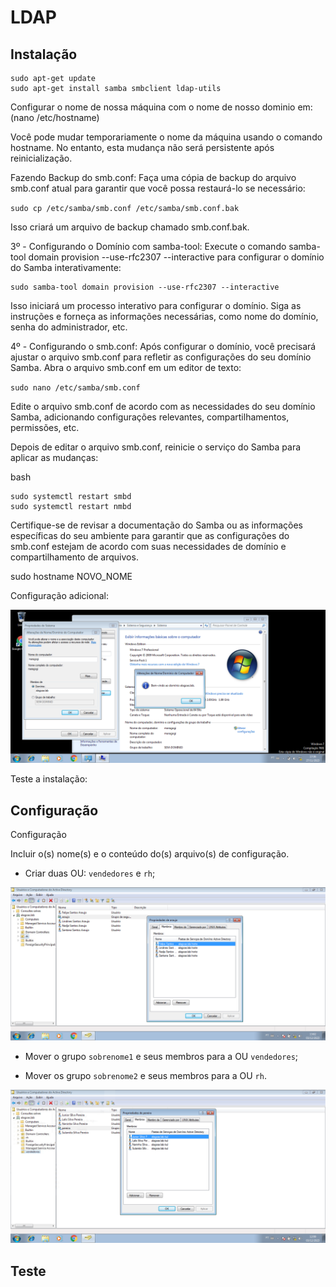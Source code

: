 # LDAP

## Instalação
```
sudo apt-get update
sudo apt-get install samba smbclient ldap-utils

```
Configurar o nome de nossa máquina com o nome de nosso dominio em: (nano /etc/hostname)

Você pode mudar temporariamente o nome da máquina usando o comando hostname. No entanto, esta mudança não será persistente após reinicialização.

Fazendo Backup do smb.conf:
Faça uma cópia de backup do arquivo smb.conf atual para garantir que você possa restaurá-lo se necessário:


`sudo cp /etc/samba/smb.conf /etc/samba/smb.conf.bak`

Isso criará um arquivo de backup chamado smb.conf.bak.

3º - Configurando o Domínio com samba-tool:
Execute o comando samba-tool domain provision --use-rfc2307 --interactive para configurar o domínio do Samba interativamente:

```
sudo samba-tool domain provision --use-rfc2307 --interactive

```
Isso iniciará um processo interativo para configurar o domínio. Siga as instruções e forneça as informações necessárias, como nome do domínio, senha do administrador, etc.

4º - Configurando o smb.conf:
Após configurar o domínio, você precisará ajustar o arquivo smb.conf para refletir as configurações do seu domínio Samba. Abra o arquivo smb.conf em um editor de texto:


`sudo nano /etc/samba/smb.conf`

Edite o arquivo smb.conf de acordo com as necessidades do seu domínio Samba, adicionando configurações relevantes, compartilhamentos, permissões, etc.

Depois de editar o arquivo smb.conf, reinicie o serviço do Samba para aplicar as mudanças:

bash
```
sudo systemctl restart smbd
sudo systemctl restart nmbd

```

Certifique-se de revisar a documentação do Samba ou as informações específicas do seu ambiente para garantir que as configurações do smb.conf estejam de acordo com suas necessidades de domínio e compartilhamento de arquivos.


sudo hostname NOVO_NOME

Configuração adicional:


![img](../images/dominio-win7.png)

Teste a instalação:



## Configuração

Configuração

Incluir o(s) nome(s) e o conteúdo do(s) arquivo(s) de configuração.

- Criar duas OU: `vendedores` e `rh`;

![vendedores](../images/rh1.png)

- Mover o grupo `sobrenome1` e seus membros para a OU `vendedores`;

- Mover os grupo `sobrenome2` e seus membros para a OU `rh`.

![vendas](../images/rh12.png)

## Teste


